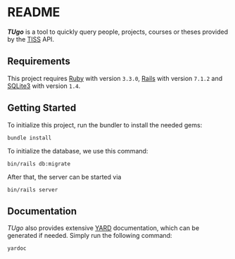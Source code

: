 # README

**_TUgo_** is a tool to quickly query people, projects, courses or theses provided by
the [TISS](https://tiss.tuwien.ac.at/)
API.

## Requirements

This project requires [Ruby](https://www.ruby-lang.org) with version `3.3.0`, [Rails](https://rubyonrails.org/) with
version `7.1.2` and [SQLite3](https://www.sqlite.org/) with version `1.4`.

## Getting Started

To initialize this project, run the bundler to install the needed gems:

```shell
bundle install
```

To initialize the database, we use this command:

```shell
bin/rails db:migrate
```

After that, the server can be started via

```shell
bin/rails server
```

## Documentation

_TUgo_ also provides extensive [YARD](https://yardoc.org/) documentation, which can be generated if needed. Simply run
the following command:

```shell
yardoc
```
